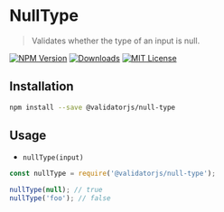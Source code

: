 # NullType

> Validates whether the type of an input is null.

[![NPM Version](https://img.shields.io/npm/v/@validatorjs/null-type.svg)](https://www.npmjs.com/package/@validatorjs/null-type)
[![Downloads](https://img.shields.io/npm/dt/@validatorjs/null-type.svg)](https://www.npmjs.com/package/@validatorjs/null-type)
[![MIT License](https://img.shields.io/npm/l/@validatorjs/null-type.svg)](../../LICENSE)

## Installation

```bash
npm install --save @validatorjs/null-type
```

## Usage

- `nullType(input)`

```js
const nullType = require('@validatorjs/null-type');

nullType(null); // true
nullType('foo'); // false
```
